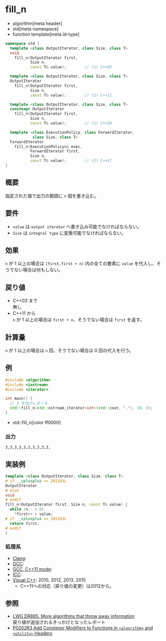 # fill_n
* algorithm[meta header]
* std[meta namespace]
* function template[meta id-type]

```cpp
namespace std {
  template <class OutputIterator, class Size, class T>
  void
    fill_n(OutputIterator first,
           Size n,
           const T& value);        // (1) C++03

  template <class OutputIterator, class Size, class T>
  OutputIterator
    fill_n(OutputIterator first,
           Size n,
           const T& value);        // (1) C++11

  template <class OutputIterator, class Size, class T>
  constexpr OutputIterator
    fill_n(OutputIterator first,
           Size n,
           const T& value);        // (1) C++20

  template <class ExecutionPolicy, class ForwardIterator,
            class Size, class T>
  ForwardIterator
    fill_n(ExecutionPolicy&& exec,
           ForwardIterator first,
           Size n,
           const T& value);        // (2) C++17
}
```

## 概要
指定された値で出力の範囲に `n` 個を書き込む。


## 要件
- `value` は `output iterator` へ書き込み可能でなければならない。
- `Size` は `integral type` に変換可能でなければならない。


## 効果
`n` が 1 以上の場合は `[first,first + n)` 内の全ての要素に `value` を代入し、そうでない場合は何もしない。


## 戻り値
- C++03 まで  
	無し
- C++11 から  
	`n` が 1 以上の場合は `first + n`、そうでない場合は `first` を返す。


## 計算量
`n` が 1 以上の場合は `n` 回、そうでない場合は 0 回の代入を行う。


## 例
```cpp example
#include <algorithm>
#include <iostream>
#include <iterator>

int main() {
  // 3 を出力しまくる
  std::fill_n(std::ostream_iterator<int>(std::cout, ","), 10, 3);
}
```
* std::fill_n[color ff0000]

### 出力
```
3,3,3,3,3,3,3,3,3,3,
```


## 実装例
```cpp
template <class OutputIterator, class Size, class T>
# if __cplusplus >= 201103L
OutputIterator
# else
void
# endif
fill_n(OutputIterator first, Size n, const T& value) {
  while (n-- > 0)
    *first++ = value;
# if __cplusplus >= 201103L
  return first;
# endif
}
```


### 処理系
- [Clang](/implementation.md#clang):
- [GCC](/implementation.md#gcc): 
- [GCC, C++11 mode](/implementation.md#gcc): 
- [ICC](/implementation.md#icc): 
- [Visual C++](/implementation.md#visual_cpp): 2010, 2012, 2013, 2015
	- C++11への対応（戻り値の変更）は2012から。


## 参照
- [LWG DR865. More algorithms that throw away information](http://cplusplus.github.io/LWG/lwg-defects.html#865)  
	戻り値が追加されるきっかけとなったレポート
- [P0202R3 Add Constexpr Modifiers to Functions in `<algorithm>` and `<utility>` Headers](http://www.open-std.org/jtc1/sc22/wg21/docs/papers/2017/p0202r3.html)
